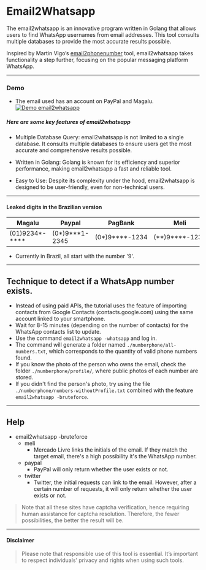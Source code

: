 # Email2Whatsapp

The email2whatsapp is an innovative program written in Golang that allows users to find WhatsApp usernames from email addresses. This tool consults multiple databases to provide the most accurate results possible.

Inspired by Martin Vigo’s [email2phonenumber](https://github.com/martinvigo/email2phonenumber) tool, email2whatsapp takes functionality a step further, focusing on the popular messaging platform WhatsApp.

---

### Demo
- The email used has an account on PayPal and Magalu.
[![Demo email2whatsapp](https://github.com/dsonbaker/email2whatsapp/blob/main/videos/demo_email2whatsapp1080p30fps.gif?raw=true)](https://vimeo.com/894134684)
##### Here are some key features of email2whatsapp

- Multiple Database Query: email2whatsapp is not limited to a single database. It consults multiple databases to ensure users get the most accurate and comprehensive results possible.

- Written in Golang: Golang is known for its efficiency and superior performance, making email2whatsapp a fast and reliable tool.

- Easy to Use: Despite its complexity under the hood, email2whatsapp is designed to be user-friendly, even for non-technical users.
---
#### Leaked digits in the Brazilian version

| Magalu         | Paypal         | PagBank        | Meli           | Rappi |
|---             |---             |---             |---             |---    |
| (01)9234*-**** | (0*)9***1-2345 | (0*)9****-1234 | (**)9****-1234 | (**)9****-1234 

- Currently in Brazil, all start with the number '9'.
---

## Technique to detect if a WhatsApp number exists.
- Instead of using paid APIs, the tutorial uses the feature of importing contacts from Google Contacts (contacts.google.com) using the same account linked to your smartphone.
- Wait for 8-15 minutes (depending on the number of contacts) for the WhatsApp contacts list to update.
- Use the command `email2whatsapp -whatsapp` and log in.
- The command will generate a folder named `./numberphone/all-numbers.txt`, which corresponds to the quantity of valid phone numbers found.
- If you know the photo of the person who owns the email, check the folder `./numberphone/profile/`, where public photos of each number are stored.
- If you didn't find the person's photo, try using the file `./numberphone/numbers-withoutProfile.txt` combined with the feature `email2whatsapp -bruteforce`.
---
## Help
- email2whatsapp -bruteforce
    - meli
        - Mercado Livre links the initials of the email. If they match the target email, there's a high possibility it's the WhatsApp number.
    - paypal
        - PayPal will only return whether the user exists or not.
    - twitter
        - Twitter, the initial requests can link to the email. However, after a certain number of requests, it will only return whether the user exists or not.
> Note that all these sites have captcha verification, hence requiring human assistance for captcha resolution. Therefore, the fewer possibilities, the better the result will be.
---
#### Disclaimer
> Please note that responsible use of this tool is essential. It’s important to respect individuals’ privacy and rights when using such tools.